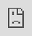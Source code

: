<html>
<body style="margin:0">
  <iframe src="https://tlk.io/pinket" width="100%" height="100%" style="border:none; position:fixed; top:0; bottom:0; left:0; right:0;"></iframe>
</body>
</html>
